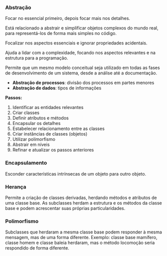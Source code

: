 ### Abstração
Focar no essencial primeiro, depois focar mais nos detalhes.

Está relacionado a abstrair e simplificar objetos complexos do mundo real, para representá-los de forma mais simples no código.

Focalizar nos aspectos essenciais e ignorar propriedades acidentais.

Ajuda a lidar com a complexidade, focando nos aspectos relevantes e na estrutura para a programação.

Permite que um mesmo modelo conceitual seja utilizado em todas as fases de desenvolvimento de um sistema, desde a análise até a documentação.

* **Abstração de processos**: divisão dos processos em partes menores
* **Abstração de dados**: tipos de informações

**Passos:**
1. Identificar as entidades relevantes
2. Criar classes
3. Definir atributos e métodos
4. Encapsular os detalhes
5. Estabelecer relacionamento entre as classes
6. Criar instâncias de classes (objetos)
7. Utilizar polimorfismo
8. Abstrair em níveis
9. Refinar e atualizar os passos anteriores

### Encapsulamento

Esconder características intrínsecas de um objeto para outro objeto.

### Herança

Permite a criação de classes derivadas, herdando métodos e atributos de uma classe base.
As subclasses herdam a estrutura e os métodos da classe base e podem acrescentar suas próprias particularidades.

### Polimorfismo

Subclasses que herdaram a mesma classe base podem responder à mesma mensagem, mas de uma forma diferente.
Exemplo: classe base mamífero, classe homem e classe baleia herdaram, mas o método locomoção seria respondido de forma diferente.
